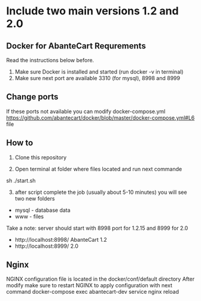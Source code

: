 # Include two main versions 1.2 and 2.0

## Docker for AbanteCart Requrements

Read the instructions below before.

 1. Make sure Docker is installed and started (run docker -v in terminal)
 2. Make sure next port are available 3310 (for mysql), 8998 and 8999
 
## Change ports

If these ports not available you can modify docker-compose.yml https://github.com/abantecart/docker/blob/master/docker-compose.yml#L6 file
 
## How to 

1. Clone this repository

2. Open terminal at folder where files located and run next commande

sh ./start.sh

3. after script complete the job (usually about 5-10 minutes) you will see two new folders

- mysql - database data
- www - files

Take a note: server should start with 8998 port for 1.2.15 and 8999 for 2.0
- http://localhost:8998/ AbanteCart 1.2
- http://localhost:8999/ 2.0


## Nginx
NGINX configuration file is located in the docker/conf/default directory
After modify make sure to restart NGINX to apply configuration with next command
docker-compose exec abantecart-dev service nginx reload 

